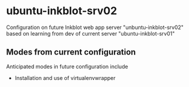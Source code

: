 # ubuntu-inkblot-srv02

Configuration on future Inkblot web app server "unbuntu-inkblot-srv02" based on learning from dev of current server "ubuntu-inkblot-srv01"

## Modes from current configuration
Anticipated modes in future configuration include
- Installation and use of virtualenvwrapper
